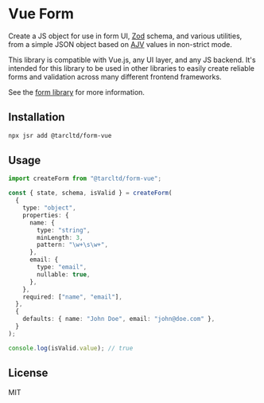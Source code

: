 # Vue Form

Create a JS object for use in form UI, [Zod](https://github.com/colinhacks/zod) 
schema, and various utilities, from a simple JSON object based on 
[AJV](https://github.com/ajv-validator/ajv) values in non-strict mode.

This library is compatible with Vue.js, any UI layer, and any JS backend. It's 
intended for this library to be used in other libraries to easily create 
reliable forms and validation across many different frontend frameworks.

See the [form library](https://github.com/tarcltd/form) for more information.

## Installation

```bash
npx jsr add @tarcltd/form-vue
```

## Usage

```ts
import createForm from "@tarcltd/form-vue";

const { state, schema, isValid } = createForm(
  {
    type: "object",
    properties: {
      name: {
        type: "string",
        minLength: 3,
        pattern: "\w+\s\w+",
      },
      email: {
        type: "email",
        nullable: true,
      },
    },
    required: ["name", "email"],
  },
  {
    defaults: { name: "John Doe", email: "john@doe.com" },
  }
);

console.log(isValid.value); // true
```

## License

MIT
